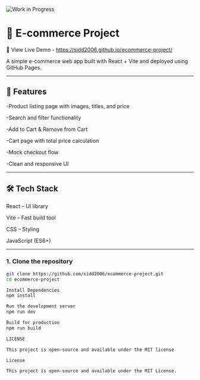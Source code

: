 ![Work in Progress](https://img.shields.io/badge/status-work%20in%20progress-orange)

# 🛒 E-commerce Project

🚀 View Live Demo - https://sidd2006.github.io/ecommerce-project/

A simple e-commerce web app built with React + Vite and deployed using GitHub Pages.

---

## 🚀 Features

-Product listing page with images, titles, and price

-Search and filter functionality

-Add to Cart & Remove from Cart

-Cart page with total price calculation

-Mock checkout flow

-Clean and responsive UI


---

## 🛠️ Tech Stack

React – UI library

Vite – Fast build tool

CSS – Styling

JavaScript (ES6+)

---

### 1. Clone the repository
```bash
git clone https://github.com/sidd2006/ecommerce-project.git
cd ecommerce-project

Install Dependencies
npm install

Run the development server
npm run dev

Build for production
npm run build

LICENSE

This project is open-source and available under the MIT license

License

This project is open-source and available under the MIT License.
